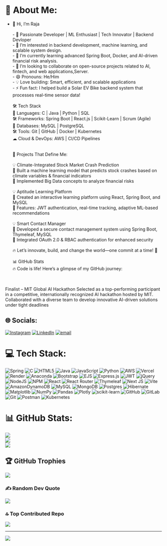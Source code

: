 # 💫 About Me:
- 👋 Hi, I’m Raja<br>  <br>- 🌟 Passionate Developer | ML Enthusiast | Tech Innovator | Backend Devloper<br>- 👀 I’m interested in backend development, machine learning, and scalable system design.<br>- 🌱 I’m currently learning advanced Spring Boot, Docker, and AI-driven financial risk analysis.<br>- 💞️ I’m looking to  collaborate on open-source projects related to AI, fintech, and web applications,Server.<br>- 😄 Pronouns: He/Him<br>- 💡 Love building: Smart, efficient, and scalable applications<br>- ⚡ Fun fact: I helped build a Solar EV Bike backend system that processes real-time sensor data!<br><br>🛠️ Tech Stack<br>🚀 Languages: C | Java | Python | SQL<br>🛠️ Frameworks: Spring Boot | React.js | Scikit-Learn | Scrum (Agile)<br>💾 Databases: MySQL | PostgreSQL<br>🛠️ Tools: Git | GitHub | Docker | Kubernetes<br>☁ Cloud & DevOps: AWS | CI/CD Pipelines<br><br><br>🚀 Projects That Define Me:<br><br>💡 Climate-Integrated Stock Market Crash Prediction<br>🔹 Built a machine learning model that predicts stock crashes based on climate variables & financial indicators<br>🔹 Implemented Big Data concepts to analyze financial risks<br><br>💡 Aptitude Learning Platform<br>🔹 Created an interactive learning platform using React, Spring Boot, and MySQL<br>🔹 Features: JWT authentication, real-time tracking, adaptive ML-based recommendations<br><br>💡 Smart Contact Manager<br>🔹 Developed a secure contact management system using Spring Boot, Thymeleaf, MySQL<br>🔹 Integrated OAuth 2.0 & RBAC authentication for enhanced security<br><br>🔥 Let’s innovate, build, and change the world—one commit at a time! 🚀<br><br>📊 GitHub Stats<br>🔥 Code is life! Here’s a glimpse of my GitHub journey:<br><br><br>


Finalist – MIT Global AI Hackathon
Selected as a top-performing participant in a competitive, internationally recognized AI hackathon hosted by MIT. Collaborated with a diverse team to develop innovative AI-driven solutions under tight deadlines


## 🌐 Socials:
[![Instagram](https://img.shields.io/badge/Instagram-%23E4405F.svg?logo=Instagram&logoColor=white)](https://instagram.com/raja_kr_rana) [![LinkedIn](https://img.shields.io/badge/LinkedIn-%230077B5.svg?logo=linkedin&logoColor=white)](https://linkedin.com/in/raja-kumar-rana-a60715252) [![email](https://img.shields.io/badge/Email-D14836?logo=gmail&logoColor=white)](mailto:rajakr.devloper@gmail.com) 

# 💻 Tech Stack:
![Spring](https://img.shields.io/badge/spring-%236DB33F.svg?style=for-the-badge&logo=spring&logoColor=white) ![C](https://img.shields.io/badge/c-%2300599C.svg?style=for-the-badge&logo=c&logoColor=white) ![HTML5](https://img.shields.io/badge/html5-%23E34F26.svg?style=for-the-badge&logo=html5&logoColor=white) ![Java](https://img.shields.io/badge/java-%23ED8B00.svg?style=for-the-badge&logo=openjdk&logoColor=white) ![JavaScript](https://img.shields.io/badge/javascript-%23323330.svg?style=for-the-badge&logo=javascript&logoColor=%23F7DF1E) ![Python](https://img.shields.io/badge/python-3670A0?style=for-the-badge&logo=python&logoColor=ffdd54) ![AWS](https://img.shields.io/badge/AWS-%23FF9900.svg?style=for-the-badge&logo=amazon-aws&logoColor=white) ![Vercel](https://img.shields.io/badge/vercel-%23000000.svg?style=for-the-badge&logo=vercel&logoColor=white) ![Render](https://img.shields.io/badge/Render-%46E3B7.svg?style=for-the-badge&logo=render&logoColor=white) ![Anaconda](https://img.shields.io/badge/Anaconda-%2344A833.svg?style=for-the-badge&logo=anaconda&logoColor=white) ![Bootstrap](https://img.shields.io/badge/bootstrap-%238511FA.svg?style=for-the-badge&logo=bootstrap&logoColor=white) ![EJS](https://img.shields.io/badge/ejs-%23B4CA65.svg?style=for-the-badge&logo=ejs&logoColor=black) ![Express.js](https://img.shields.io/badge/express.js-%23404d59.svg?style=for-the-badge&logo=express&logoColor=%2361DAFB) ![JWT](https://img.shields.io/badge/JWT-black?style=for-the-badge&logo=JSON%20web%20tokens) ![jQuery](https://img.shields.io/badge/jquery-%230769AD.svg?style=for-the-badge&logo=jquery&logoColor=white) ![NodeJS](https://img.shields.io/badge/node.js-6DA55F?style=for-the-badge&logo=node.js&logoColor=white) ![NPM](https://img.shields.io/badge/NPM-%23CB3837.svg?style=for-the-badge&logo=npm&logoColor=white) ![React](https://img.shields.io/badge/react-%2320232a.svg?style=for-the-badge&logo=react&logoColor=%2361DAFB) ![React Router](https://img.shields.io/badge/React_Router-CA4245?style=for-the-badge&logo=react-router&logoColor=white) ![Thymeleaf](https://img.shields.io/badge/Thymeleaf-%23005C0F.svg?style=for-the-badge&logo=Thymeleaf&logoColor=white) ![Next JS](https://img.shields.io/badge/Next-black?style=for-the-badge&logo=next.js&logoColor=white) ![Vite](https://img.shields.io/badge/vite-%23646CFF.svg?style=for-the-badge&logo=vite&logoColor=white) ![AmazonDynamoDB](https://img.shields.io/badge/Amazon%20DynamoDB-4053D6?style=for-the-badge&logo=Amazon%20DynamoDB&logoColor=white) ![MySQL](https://img.shields.io/badge/mysql-4479A1.svg?style=for-the-badge&logo=mysql&logoColor=white) ![MongoDB](https://img.shields.io/badge/MongoDB-%234ea94b.svg?style=for-the-badge&logo=mongodb&logoColor=white) ![Postgres](https://img.shields.io/badge/postgres-%23316192.svg?style=for-the-badge&logo=postgresql&logoColor=white) ![Hibernate](https://img.shields.io/badge/Hibernate-59666C?style=for-the-badge&logo=Hibernate&logoColor=white) ![Matplotlib](https://img.shields.io/badge/Matplotlib-%23ffffff.svg?style=for-the-badge&logo=Matplotlib&logoColor=black) ![NumPy](https://img.shields.io/badge/numpy-%23013243.svg?style=for-the-badge&logo=numpy&logoColor=white) ![Pandas](https://img.shields.io/badge/pandas-%23150458.svg?style=for-the-badge&logo=pandas&logoColor=white) ![Plotly](https://img.shields.io/badge/Plotly-%233F4F75.svg?style=for-the-badge&logo=plotly&logoColor=white) ![scikit-learn](https://img.shields.io/badge/scikit--learn-%23F7931E.svg?style=for-the-badge&logo=scikit-learn&logoColor=white) ![GitHub](https://img.shields.io/badge/github-%23121011.svg?style=for-the-badge&logo=github&logoColor=white) ![GitLab](https://img.shields.io/badge/gitlab-%23181717.svg?style=for-the-badge&logo=gitlab&logoColor=white) ![Git](https://img.shields.io/badge/git-%23F05033.svg?style=for-the-badge&logo=git&logoColor=white) ![Postman](https://img.shields.io/badge/Postman-FF6C37?style=for-the-badge&logo=postman&logoColor=white) ![Kubernetes](https://img.shields.io/badge/kubernetes-%23326ce5.svg?style=for-the-badge&logo=kubernetes&logoColor=white)
# 📊 GitHub Stats:
![](https://github-readme-stats.vercel.app/api?username=raja2576&theme=dark&hide_border=false&include_all_commits=true&count_private=true)<br/>
![](https://nirzak-streak-stats.vercel.app/?user=raja2576&theme=dark&hide_border=false)<br/>
![](https://github-readme-stats.vercel.app/api/top-langs/?username=raja2576&theme=dark&hide_border=false&include_all_commits=true&count_private=true&layout=compact)

## 🏆 GitHub Trophies
![](https://github-profile-trophy.vercel.app/?username=raja2576&theme=radical&no-frame=false&no-bg=true&margin-w=4)

### ✍️ Random Dev Quote
![](https://quotes-github-readme.vercel.app/api?type=horizontal&theme=radical)

### 🔝 Top Contributed Repo
![](https://github-contributor-stats.vercel.app/api?username=raja2576&limit=5&theme=dark&combine_all_yearly_contributions=true)

---
[![](https://visitcount.itsvg.in/api?id=raja2576&icon=0&color=0)](https://visitcount.itsvg.in)

<!-- Proudly created with GPRM ( https://gprm.itsvg.in ) -->

